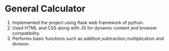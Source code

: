 # General Calculator
1. Implemented the project using flask web framework of python.
2. Used HTML and CSS along with JS for dynamic content  and browser compatibility.
3. Performs basic functions such as addition,subtraction,multiplication and division.
